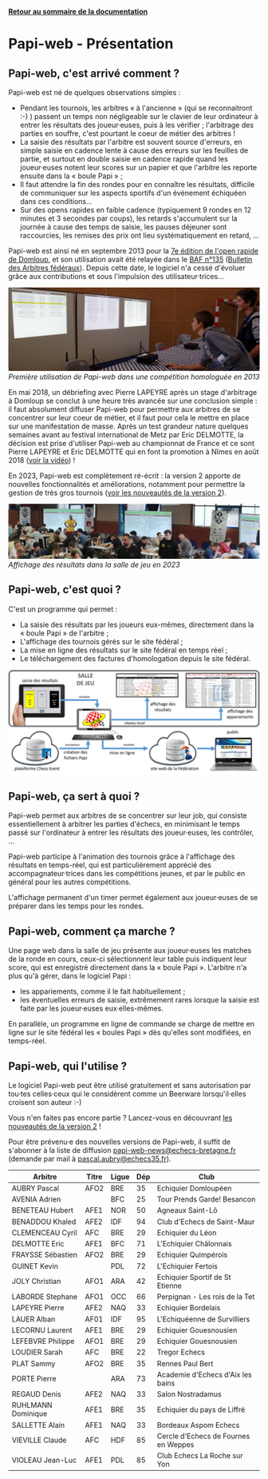 **[Retour au sommaire de la documentation](../README.md)**

# Papi-web - Présentation

## Papi-web, c'est arrivé comment ?

Papi-web est né de quelques observations simples : 

- Pendant les tournois, les arbitres « à l'ancienne » (qui se reconnaitront :-) ) passent un temps non négligeable sur le clavier de leur ordinateur à entrer les résultats des joueur·euses, puis à les vérifier ; l'arbitrage des parties en souffre, c'est pourtant le coeur de métier des arbitres !
- La saisie des résultats par l'arbitre est souvent source d'erreurs, en simple saisie en cadence lente à cause des erreurs sur les feuilles de partie, et surtout en double saisie en cadence rapide quand les joueur·euses notent leur scores sur un papier et que l'arbitre les reporte ensuite dans la « boule Papi » ;
- Il faut attendre la fin des rondes pour en connaître les résultats, difficile de communiquer sur les aspects sportifs d'un évènement échiquéen dans ces conditions...
- Sur des opens rapides en faible cadence (typiquement 9 rondes en 12 minutes et 3 secondes par coups), les retards s'accumulent sur la journée à cause des temps de saisie, les pauses déjeuner sont raccourcies, les remises des prix ont lieu systématiquement en retard, ...

Papi-web est ainsi né en septembre 2013 pour la [7e édition de l'open rapide de Domloup](http://domloup.echecs35.fr/node/1561), et son utilisation avait été relayée dans le [BAF n°135](http://www.echecs.asso.fr/Arbitrage/Baf135.pdf) ([Bulletin des Arbitres fédéraux](http://www.echecs.asso.fr/Default.aspx?Cat=5)). Depuis cette date, le logiciel n'a cessé d'évoluer grâce aux contributions et sous l'impulsion des utilisateur·trices...

![Première utilisation de Papi-web dans une compétition homologuée en 2013](images/saisie-2013.jpg)
_Première utilisation de Papi-web dans une compétition homologuée en 2013_

En mai 2018, un débriefing avec Pierre LAPEYRE après un stage d'arbitrage à Domloup se conclut à une heure très avancée sur une conclusion simple : il faut absolument diffuser Papi-web pour permettre aux arbitres de se concentrer sur leur coeur de métier, et il faut pour cela le mettre en place sur une manifestation de masse. Après un test grandeur nature quelques semaines avant au festival international de Metz par Eric DELMOTTE, la décision est prise d'utiliser Papi-web au championnat de France et ce sont Pierre LAPEYRE et Eric DELMOTTE qui en font la promotion à Nîmes en août 2018 ([voir la vidéo](https://www.youtube.com/watch?v=u2arqnRH9SA)) !

En 2023, Papi-web est complètement ré-écrit : la version 2 apporte de nouvelles fonctionnalités et améliorations, notamment pour permettre la gestion de très gros tournois ([voir les nouveautés de la version 2](02-v2-news.md)).

![Affichage des résultats dans la salle de jeu](images/affichage-2023.jpg)
_Affichage des résultats dans la salle de jeu en 2023_

## Papi-web, c'est quoi ?

C'est un programme qui permet :
- La saisie des résultats par les joueurs eux-mêmes, directement dans la « boule Papi » de l'arbitre ;
- L'affichage des tournois gérés sur le site fédéral ;
- La mise en ligne des résultats sur le site fédéral en temps réel ;
- Le téléchargement des factures d'homologation depuis le site fédéral.

![Workflow](images/workflow.jpg)

## Papi-web, ça sert à quoi ?

Papi-web permet aux arbitres de se concentrer sur leur job, qui consiste essentiellement à arbitrer les parties d'échecs, en minimisant le temps passé sur l'ordinateur à entrer les résultats des joueur·euses, les contrôler, ...

Papi-web participe à l'animation des tournois grâce à l'affichage des résultats en temps-réel, qui est particulièrement apprécié des accompagnateur·trices dans les compétitions jeunes, et par le public en général pour les autres compétitions.

L'affichage permanent d'un timer permet également aux joueur·euses de se préparer dans les temps pour les rondes.

## Papi-web, comment ça marche ?

Une page web dans la salle de jeu présente aux joueur·euses les matches de la ronde en cours, ceux-ci sélectionnent leur table puis indiquent leur score, qui est enregistré directement dans la « boule Papi ». L'arbitre n'a plus qu'à gérer, dans le logiciel Papi :

- les appariements, comme il le fait habituellement ;
- les éventuelles erreurs de saisie, extrêmement rares lorsque la saisie est faite par les joueur·euses eux·elles-mêmes.

En parallèle, un programme en ligne de commande se charge de mettre en ligne sur le site fédéral les « boules Papi » dès qu'elles sont modifiées, en temps-réel.

## Papi-web, qui l'utilise ?

Le logiciel Papi-web peut être utilisé gratuitement et sans autorisation par tou·tes celles·ceux qui le considèrent comme un Beerware lorsqu'il·elles croisent son auteur :-)

Vous n'en faites pas encore partie ? Lancez-vous en découvrant [les nouveautés de la version 2](02-v2-news.md) !

Pour être prévenu·e des nouvelles versions de Papi-web, il suffit de s'abonner à la liste de diffusion papi-web-news@echecs-bretagne.fr (demande par mail à pascal.aubry@echecs35.fr).

| Arbitre            | Titre | Ligue | Dép | Club                                 |
|--------------------|-------|-------|-----|--------------------------------------|
| AUBRY Pascal       | AFO2  | BRE   | 35  | Echiquier Domloupéen                 |
| AVENIA Adrien      |       | BFC   | 25  | Tour Prends Garde! Besancon          |
| BENETEAU Hubert    | AFE1  | NOR   | 50  | Agneaux Saint-Lô                     |
| BENADDOU Khaled    | AFE2  | IDF   | 94  | Club d'Echecs de Saint-Maur          |
| CLEMENCEAU Cyril   | AFC   | BRE   | 29  | Echiquier du Léon                    |
| DELMOTTE Eric      | AFE1  | BFC   | 71  | L'Echiquier Châlonnais               |
| FRAYSSE Sébastien  | AFO2  | BRE   | 29  | Echiquier Quimpérois                 |
| GUINET Kevin       |       | PDL   | 72  | L'Echiquier Fertois                  |
| JOLY Christian     | AFO1  | ARA   | 42  | Echiquier Sportif de St Etienne      |
| LABORDE Stephane   | AFO1  | OCC   | 66  | Perpignan - Les rois de la Tet       |
| LAPEYRE Pierre     | AFE2  | NAQ   | 33  | Echiquier Bordelais                  |
| LAUER Alban        | AF01  | IDF   | 95  | L'Echiquéenne de Survilliers         |
| LECORNU Laurent    | AFE1  | BRE   | 29  | Echiquier Gouesnousien               |
| LEFEBVRE Philippe  | AFO1  | BRE   | 29  | Echiquier Gouesnousien               |
| LOUDIER Sarah      | AFC   | BRE   | 22  | Tregor Echecs                        |
| PLAT Sammy         | AFO2  | BRE   | 35  | Rennes Paul Bert                     |
| PORTE Pierre       |       | ARA   | 73  | Academie d'Echecs d'Aix les bains    |
| REGAUD Denis       | AFE2  | NAQ   | 33  | Salon Nostradamus                    |
| RUHLMANN Dominique | AFE1  | BRE   | 35  | Echiquier du pays de Liffré          |
| SALLETTE Alain     | AFE1  | NAQ   | 33  | Bordeaux Aspom Echecs                |
| VIEVILLE Claude    | AFC   | HDF   | 85  | Cercle d'Echecs de Fournes en Weppes |
| VIOLEAU Jean-Luc   | AFE1  | PDL   | 85  | Club Echecs La Roche sur Yon         |
